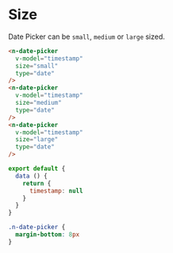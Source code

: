 # Size
Date Picker can be `small`, `medium` or `large` sized.
```html
<n-date-picker
  v-model="timestamp"
  size="small"
  type="date"
/>
<n-date-picker
  v-model="timestamp"
  size="medium"
  type="date"
/>
<n-date-picker
  v-model="timestamp"
  size="large"
  type="date"
/>
```
```js
export default {
  data () {
    return {
      timestamp: null
    }
  }
}
```
```css
.n-date-picker {
  margin-bottom: 8px
}
```